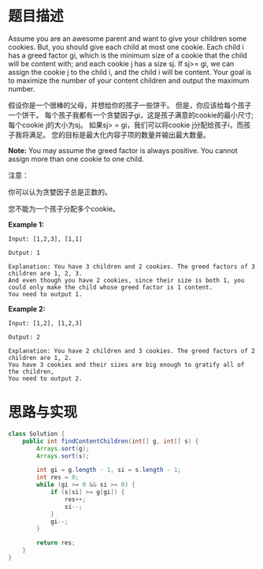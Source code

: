 # 题目描述

Assume you are an awesome parent and want to give your children some cookies. But, you should give each child at most one cookie. Each child i has a greed factor gi, which is the minimum size of a cookie that the child will be content with; and each cookie j has a size sj. If sj>= gi, we can assign the cookie j to the child i, and the child i will be content. Your goal is to maximize the number of your content children and output the maximum number.

假设你是一个很棒的父母，并想给你的孩子一些饼干。 但是，你应该给每个孩子一个饼干。 每个孩子我都有一个贪婪因子gi，这是孩子满意的cookie的最小尺寸; 每个cookie j的大小为sj。 如果sj> = gi，我们可以将cookie j分配给孩子i，而孩子我将满足。 您的目标是最大化内容子项的数量并输出最大数量。

**Note:**
You may assume the greed factor is always positive. 
You cannot assign more than one cookie to one child.

注意：

你可以认为贪婪因子总是正数的。

您不能为一个孩子分配多个cookie。

**Example 1:**

```
Input: [1,2,3], [1,1]

Output: 1

Explanation: You have 3 children and 2 cookies. The greed factors of 3 children are 1, 2, 3. 
And even though you have 2 cookies, since their size is both 1, you could only make the child whose greed factor is 1 content.
You need to output 1.
```



**Example 2:**

```
Input: [1,2], [1,2,3]

Output: 2

Explanation: You have 2 children and 3 cookies. The greed factors of 2 children are 1, 2. 
You have 3 cookies and their sizes are big enough to gratify all of the children, 
You need to output 2.
```

# 思路与实现

```Java
class Solution {
    public int findContentChildren(int[] g, int[] s) {
        Arrays.sort(g);
        Arrays.sort(s);

        int gi = g.length - 1, si = s.length - 1;
        int res = 0;
        while (gi >= 0 && si >= 0) {
            if (s[si] >= g[gi]) {
                res++;
                si--;
            }
            gi--;
        }

        return res;
    }
}
```

